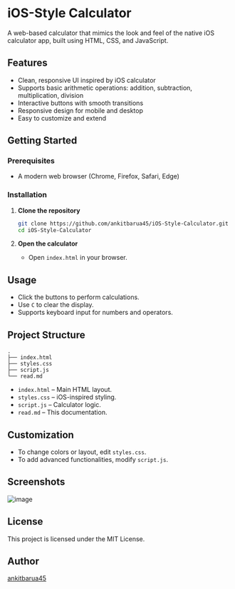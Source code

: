 # iOS-Style Calculator

A web-based calculator that mimics the look and feel of the native iOS calculator app, built using HTML, CSS, and JavaScript.

## Features

- Clean, responsive UI inspired by iOS calculator
- Supports basic arithmetic operations: addition, subtraction, multiplication, division
- Interactive buttons with smooth transitions
- Responsive design for mobile and desktop
- Easy to customize and extend

## Getting Started

### Prerequisites

- A modern web browser (Chrome, Firefox, Safari, Edge)

### Installation

1. **Clone the repository**
   ```bash
   git clone https://github.com/ankitbarua45/iOS-Style-Calculator.git
   cd iOS-Style-Calculator
   ```

2. **Open the calculator**
   - Open `index.html` in your browser.

## Usage

- Click the buttons to perform calculations.
- Use `C` to clear the display.
- Supports keyboard input for numbers and operators.

## Project Structure

```
.
├── index.html
├── styles.css
├── script.js
└── read.md
```

- `index.html` – Main HTML layout.
- `styles.css` – iOS-inspired styling.
- `script.js` – Calculator logic.
- `read.md` – This documentation.

## Customization

- To change colors or layout, edit `styles.css`.
- To add advanced functionalities, modify `script.js`.


 ## Screenshots
![image](https://github.com/user-attachments/assets/519cf19a-9f84-4870-92a8-7964368b3823)


## License

This project is licensed under the MIT License.

## Author

[ankitbarua45](https://github.com/ankitbarua45)
